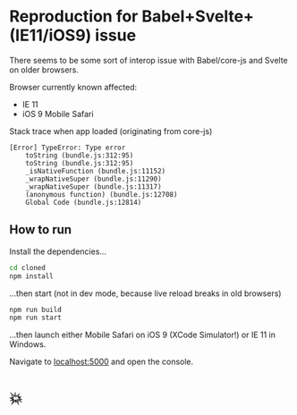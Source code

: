 # Reproduction for Babel+Svelte+(IE11/iOS9) issue

There seems to be some sort of interop issue with Babel/core-js and Svelte on older browsers.

Browser currently known affected:

- IE 11
- iOS 9 Mobile Safari

Stack trace when app loaded (originating from core-js)

```
[Error] TypeError: Type error
	toString (bundle.js:312:95)
	toString (bundle.js:312:95)
	_isNativeFunction (bundle.js:11152)
	_wrapNativeSuper (bundle.js:11290)
	_wrapNativeSuper (bundle.js:11317)
	(anonymous function) (bundle.js:12708)
	Global Code (bundle.js:12814)
```

## How to run

Install the dependencies...

```bash
cd cloned
npm install
```

...then start (not in dev mode, because live reload breaks in old browsers)

```bash
npm run build
npm run start
```

...then launch either Mobile Safari on iOS 9 (XCode Simulator!) or IE 11 in Windows.

Navigate to [localhost:5000](http://localhost:5000) and open the console.

# 💥
